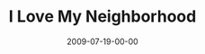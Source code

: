 ---
layout: message
category: message
series: "We Love Cincinnati"
title: "I Love My Neighborhood"
date: 2009-07-19-00-00
message_id: 572
---